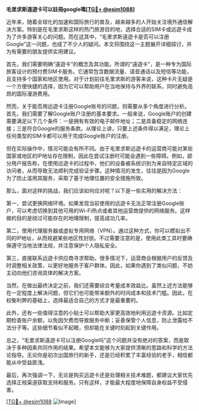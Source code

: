**毛里求斯遠遊卡可以註冊google嗎[[TG💪+ @esim1088](https://t.me/s/esim1088)]**

近年来，随着全球化的加速和国际旅行的普及，越来越多的人开始关注境外通信解决方案。特别是在毛里求斯这样的热门旅游目的地，选择合适的SIM卡或远遊卡成为了许多游客关心的问题。而在这其中，“毛里求斯遠遊卡是否可以注册Google”这一问题，也成了不少人的疑问。本文将围绕这一主题展开详细探讨，并为有需要的朋友提供实用建议。

首先，我们需要明确“遠遊卡”的概念及其功能。所谓的“遠遊卡”，是一种专为国际旅客设计的预付费SIM卡服务。它通常包含数据流量、语音通话以及短信等功能，且支持多个国家和地区使用。对于计划前往毛里求斯的游客来说，这种卡片无疑是一个方便快捷的选择，因为它可以帮助用户在当地保持与外界的联系，同时避免高昂的国际漫游费用。

然而，关于能否用远遊卡注册Google账号的问题，则需要从多个角度进行分析。首先，我们需要了解Google账户注册的基本要求。一般来说，Google账户的创建需要满足以下几个条件：一是拥有有效的电子邮件地址；二是具备稳定的网络连接；三是符合Google的服务条款。从理论上讲，只要上述条件得以满足，理论上任何类型的SIM卡都可以用于完成Google账户的注册。

但在实际操作中，情况可能会有所不同。由于毛里求斯远遊卡的运营商可能对某些国家或地区的IP地址存在限制，因此在尝试注册时可能会遇到一些障碍。例如，部分用户报告称，在使用远遊卡的过程中，他们的设备被系统识别为来自特定区域的访问者，从而导致无法顺利完成验证步骤。这种情况的发生，往往是因为Google为了防止滥用其服务，采取了基于地理位置的安全措施所致。

那么，面对这样的挑战，我们应该如何应对呢？以下是一些实用的解决方法：

第一，尝试更换网络环境。如果发现当前使用的远遊卡无法正常注册Google账户，可以考虑切换到其他可用的Wi-Fi热点或者其他运营商提供的网络服务。这样做的目的是绕过可能存在的地理限制，提高成功几率。

第二，使用代理服务器或虚拟专用网络（VPN）。通过这种方式，你可以模拟出不同的IP地址，从而规避某些地区性封锁。不过需要注意的是，使用此类工具时要确保遵守当地法律法规，并注意保护个人隐私安全。

第三，直接联系远遊卡供应商寻求帮助。很多情况下，运营商会根据用户的反馈及时调整相关政策，以更好地服务于客户群体。因此，如果你遇到了类似问题，不妨主动向他们咨询具体的解决方案。

当然，在做出最终决定之前，我们还需要综合考量成本效益比。虽然上述方法能够在一定程度上解决问题，但它们也可能带来额外的时间成本和技术门槛。因此，在权衡利弊的基础上，选择最适合自己的方式才是最重要的。

此外，还有一些值得注意的小贴士可以帮助大家更高效地利用远遊卡资源。比如定期检查账户余额，以免因欠费而导致服务中断；妥善保管个人信息，防止泄露给不法分子等。这些细节看似不起眼，但却能在关键时刻起到关键作用。

总之，“毛里求斯遠遊卡可以注册Google吗”这个问题并没有绝对的答案，而是取决于多种因素共同作用的结果。希望本文能够为大家提供清晰的思路和科学的方法论指导。无论你是初次出国旅行的新手，还是已经积累了丰富经验的老手，相信都能从中受益匪浅。

最后，再次强调一下，无论是购买远遊卡还是处理相关技术难题，都建议大家优先选择正规渠道获取支持和服务。只有这样，才能最大程度地保障自身权益不受侵害。

[[TG💪+ @esim1088](https://t.me/s/esim1088) ![Image](https://i.postimg.cc/4NQfJmqS/Snipaste-2025-05-13-00-14-12.png)]
